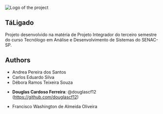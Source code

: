 ![Logo of the project](https://github.com/douglascf12/projetopi3/blob/master/public/readme_images/logo%20200x200.png)

## TáLigado

Projeto desenvolvido na matéria de Projeto Integrador do terceiro semestre do curso Tecnólogo em Análise e Desenvolvimento de Sistemas do SENAC-SP.

## Authors
- Andrea Pereira dos Santos
- Carlos Eduardo Silva
- Débora Ramos Teixeira Souza
* **Douglas Cardoso Ferreira**: @douglascf12 (https://github.com/douglascf12)
- Francisco Washington de Almeida Oliveira
